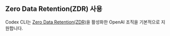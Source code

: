## Zero Data Retention(ZDR) 사용

Codex CLI는 [Zero Data Retention(ZDR)](https://platform.openai.com/docs/guides/your-data#zero-data-retention)을 활성화한 OpenAI 조직을 기본적으로 지원합니다.
